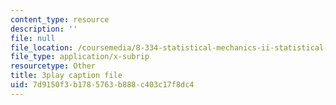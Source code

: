 ```yaml
---
content_type: resource
description: ''
file: null
file_location: /coursemedia/8-334-statistical-mechanics-ii-statistical-physics-of-fields-spring-2014/7d9150f3b1785763b888c403c17f8dc4_eKVr-oKxMPg.vtt
file_type: application/x-subrip
resourcetype: Other
title: 3play caption file
uid: 7d9150f3-b178-5763-b888-c403c17f8dc4
---
```

